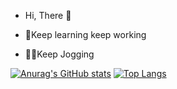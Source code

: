 - Hi, There 👋

- 🌱Keep learning keep working 
- 🏃‍♂️Keep Jogging

[![Anurag's GitHub stats](https://github-readme-stats.vercel.app/api?username=WhoJave)](https://github.com/anuraghazra/github-readme-stats)
[![Top Langs](https://github-readme-stats.vercel.app/api/top-langs/?username=WhoJave)](https://github.com/anuraghazra/github-readme-stats)
